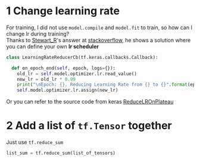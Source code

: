 # 1 Change learning rate 
For training, I did not use `model.compile` and `model.fit` to train, so how can I change lr during training? </br>
Thanks to [Stewart_R](https://stackoverflow.com/users/2455494/stewart-r)'s answer at [stackoverflow](https://stackoverflow.com/questions/57301698/how-to-change-a-learning-rate-for-adam-in-tf2), he shows a solution where you can define your own **lr scheduler** 
```python
class LearningRateReducerCb(tf.keras.callbacks.Callback):

  def on_epoch_end(self, epoch, logs={}):
    old_lr = self.model.optimizer.lr.read_value()
    new_lr = old_lr * 0.99
    print("\nEpoch: {}. Reducing Learning Rate from {} to {}".format(epoch, old_lr, new_lr))
    self.model.optimizer.lr.assign(new_lr)
```
Or you can refer to the source code from keras [ReduceLROnPlateau](https://github.com/keras-team/keras/blob/master/keras/callbacks/callbacks.py#L946)

# 2 Add a list of `tf.Tensor` together
Just use `tf.reduce_sum`
```python
list_sum = tf.reduce_sum(list_of_tensors)
```
